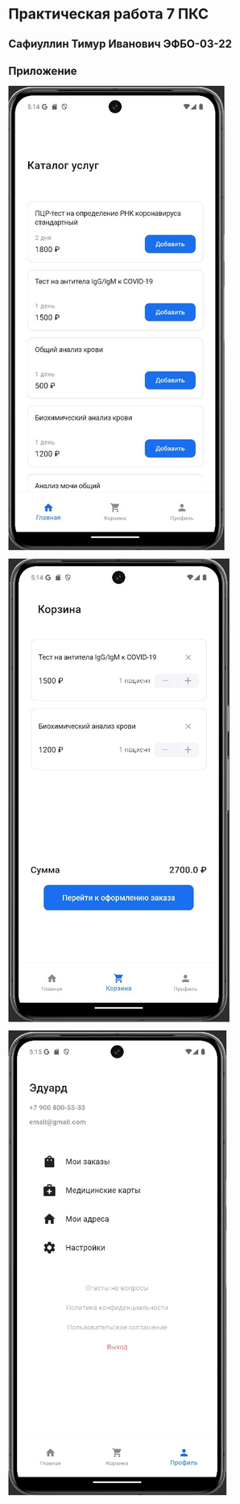 # Практическая работа 7 ПКС

## Сафиуллин Тимур Иванович ЭФБО-03-22

## Приложение
![image](https://github.com/SafiullinT/pks_7/blob/master/images/1.jpg)

![image](https://github.com/SafiullinT/pks_7/blob/master/images/2.jpg)

![image](https://github.com/SafiullinT/pks_7/blob/master/images/3.jpg)